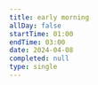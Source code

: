 ```yaml
---
title: early morning
allDay: false
startTime: 01:00
endTime: 03:00
date: 2024-04-08
completed: null
type: single
---
```

